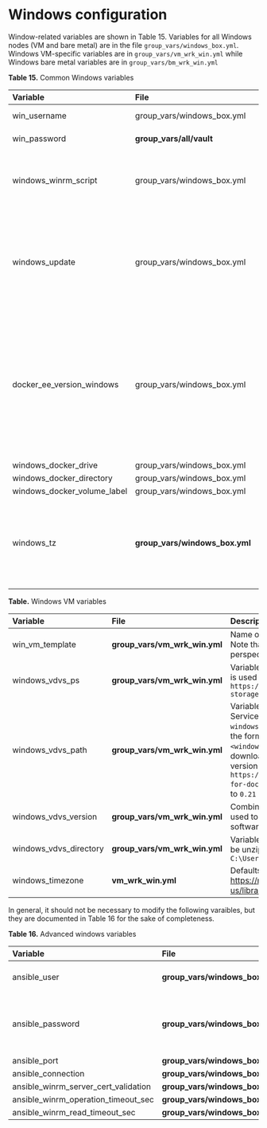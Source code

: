 # Windows configuration

Window-related variables are shown in Table 15. Variables for all Windows nodes (VM and bare metal) are in the file `group_vars/windows_box.yml`. Windows VM-specific variables are in `group_vars/vm_wrk_win.yml` while Windows bare metal variables are in `group_vars/bm_wrk_win.yml`


**Table 15.** Common Windows variables

|Variable|File|Description|
|:-------|:---|:----------|
|win_username|group_vars/windows_box.yml|Windows user name. The default is `Administrator` |
|win_password|**group_vars/all/vault**|The password for the Windows account.|
|windows_winrm_script|group_vars/windows_box.yml|Variable used to determine where the `winrm` Powershell script will be downloaded from. See the section `Deploying Windows workers behind a proxy` for more information.|
|windows_update|group_vars/windows_box.yml|Variable used to determine if Windows updates are automatically downloaded when installing Docker on Windows worker nodes (in the `playbooks/install_docker.yml`). Defaults to `true`. See the section `Deploying Windows workers behind a proxy` for more information.|
|docker_ee_version\_windows|group_vars/windows_box.yml|It is important that the version of the Docker engine running on your Windows worker nodes is the same as that running on RHEL in the rest of your cluster. You should use this variable to explicitly match up the versions. For Docker 2.1, the recommended value is `'18.09'`. If you do not explicitly set this value, you may end up with an incompatible newer version running on your Windows workers.|
|||
|windows_docker_drive|group_vars/windows_box.yml| `'D'`|
|windows_docker_directory|group_vars/windows_box.yml|`'D:\\DockerData'`|
|windows_docker_volume_label|group_vars/windows_box.yml|`'DockerVol'`|
|windows_tz|**group_vars/windows_box.yml**|`'Pacific Standard Time'`<br>This is different from the `windows_timezone` variable. It is important that this value matches the timezone used by UCP servers for certificate validation. See  https://msdn.microsoft.com/en-us/library/ms912391.aspx.|



**Table.** Windows VM variables

|Variable|File|Description|
|:-------|:---|:----------|
|win_vm_template|**group_vars/vm_wrk_win.yml**|Name of the Windows 2016 VM Template to use. Note that this is the name from a vCenter perspective, not the hostname.|
|windows_vdvs_ps|**group_vars/vm_wrk_win.yml**|Variable used to download the PowerShell script that is used to install vDVS for Windows. For example, `https://raw.githubusercontent.com/vmware/vsphere-storage-for-docker/master/install-vdvs.ps1` |
|windows_vdvs_path|**group_vars/vm_wrk_win.yml**|Variable used to download vSphere Docker Volume Service software. This variable is combined with `windows_vdvs_version` (below) to generate a URL of the form `<windows_vdvs_path>_<windows_vdvs_version>.zip` to download the software. For example, to download version 0.21, set `windows_vdvs_path` equal to `https://vmware.bintray.com/vDVS/vsphere-storage-for-docker_windows` and `windows_vdvs_version` equal to `0.21` |
|windows_vdvs_version|**group_vars/vm_wrk_win.yml**|Combined with `windows_vdvs_path`, this variable is used to generate the URL for downloading the software.|
|windows_vdvs_directory|**group_vars/vm_wrk_win.yml**|Variable used to determine where vDVS software will be unzipped and installed from. The default is `C:\Users\Administrator\Downloads`|
|windows\_timezone|**vm_wrk_win.yml**|Defaults to `15`. Valid values are available at https://msdn.microsoft.com/en-us/library/ms912391.aspx|





 In general, it should not be necessary to modify the following varaibles, but they are documented in Table 16 for the sake of completeness.

**Table 16.** Advanced windows variables

|Variable|File|Description|
|:-------|:---|:----------|
|ansible\_user|**group_vars/windows_box.yml**|Defaults to the Windows user account `win_username` |
|ansible\_password|**group_vars/windows_box.yml**|Defaults to the Windows user password `win_password` as specified in `group_vars/all/vault`|
|ansible\_port|**group_vars/windows_box.yml**|5986|
|ansible\_connection|**group_vars/windows_box.yml**|winrm|
|ansible\_winrm_server_cert_validation|**group_vars/windows_box.yml**|Defaults to `ignore`|
|ansible\_winrm_operation_timeout_sec|**group_vars/windows_box.yml**|Defaults to `250`|
|ansible\_winrm_read_timeout_sec|**group_vars/windows_box.yml**|Defaults to `300`|






